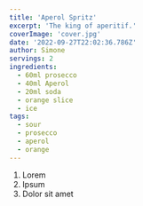 ```yaml
---
title: 'Aperol Spritz'
excerpt: 'The king of aperitif.'
coverImage: 'cover.jpg'
date: '2022-09-27T22:02:36.786Z'
author: Simone
servings: 2
ingredients:
  - 60ml prosecco
  - 40ml Aperol
  - 20ml soda
  - orange slice
  - ice
tags:
  - sour
  - prosecco
  - aperol
  - orange
---
```


1. Lorem
1. Ipsum
1. Dolor sit amet
